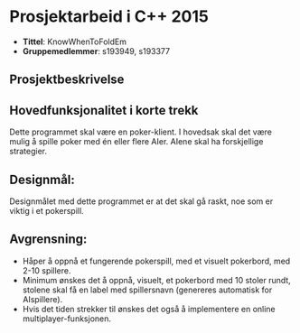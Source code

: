 # Prosjektarbeid i C++ 2015
* **Tittel**: KnowWhenToFoldEm
* **Gruppemedlemmer**: s193949, s193377

## Prosjektbeskrivelse

## Hovedfunksjonalitet i korte trekk
Dette programmet skal være en poker-klient. I hovedsak skal det være mulig 
å spille poker med én eller flere AIer. AIene skal ha forskjellige 
strategier.

## Designmål:
Designmålet med dette programmet er at det skal gå raskt, noe som er viktig
i et pokerspill.

## Avgrensning:
* Håper å oppnå et fungerende pokerspill, med et visuelt pokerbord, med 2-10 spillere.
* Minimum ønskes det å oppnå, visuelt, et pokerbord med 10 stoler rundt, stolene skal få en label med spillersnavn (genereres automatisk for AIspillere).
* Hvis det tiden strekker til ønskes det også å implementere en online multiplayer-funksjonen.